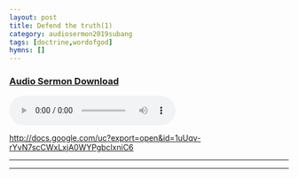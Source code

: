 ```yaml
---
layout: post
title: Defend the truth(1)
category: audiosermon2019subang
tags: [doctrine,wordofgod]
hymns: []
---
```


### <a href="https://drive.google.com/file/d/1uUqv-rYvN7scCWxLxjA0WYPgbclxniC6/view">Audio Sermon Download</a>

<audio controls>    
    <source src="http://docs.google.com/uc?export=open&id=1uUqv-rYvN7scCWxLxjA0WYPgbclxniC6" type="audio/mp3">test
</audio>

http://docs.google.com/uc?export=open&id=1uUqv-rYvN7scCWxLxjA0WYPgbclxniC6

----
****
